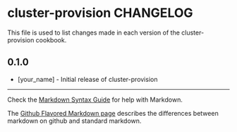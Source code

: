 # cluster-provision CHANGELOG

This file is used to list changes made in each version of the cluster-provision cookbook.

## 0.1.0
- [your_name] - Initial release of cluster-provision

- - -
Check the [Markdown Syntax Guide](http://daringfireball.net/projects/markdown/syntax) for help with Markdown.

The [Github Flavored Markdown page](http://github.github.com/github-flavored-markdown/) describes the differences between markdown on github and standard markdown.
